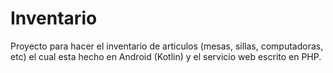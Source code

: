 # Inventario

Proyecto para hacer el inventario de articulos (mesas, sillas, computadoras, etc) el cual esta hecho en Android (Kotlin)
y el servicio web escrito en PHP.
